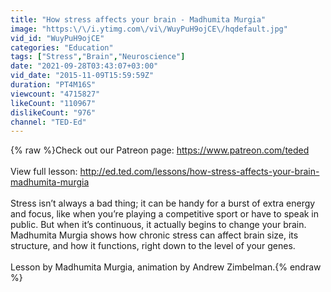```yaml
---
title: "How stress affects your brain - Madhumita Murgia"
image: "https:\/\/i.ytimg.com\/vi\/WuyPuH9ojCE\/hqdefault.jpg"
vid_id: "WuyPuH9ojCE"
categories: "Education"
tags: ["Stress","Brain","Neuroscience"]
date: "2021-09-28T03:43:07+03:00"
vid_date: "2015-11-09T15:59:59Z"
duration: "PT4M16S"
viewcount: "4715827"
likeCount: "110967"
dislikeCount: "976"
channel: "TED-Ed"
---
```

{% raw %}Check out our Patreon page: <a rel="nofollow" target="blank" href="https://www.patreon.com/teded">https://www.patreon.com/teded</a><br /><br />View full lesson: <a rel="nofollow" target="blank" href="http://ed.ted.com/lessons/how-stress-affects-your-brain-madhumita-murgia">http://ed.ted.com/lessons/how-stress-affects-your-brain-madhumita-murgia</a><br /><br />Stress isn’t always a bad thing; it can be handy for a burst of extra energy and focus, like when you’re playing a competitive sport or have to speak in public. But when it’s continuous, it actually begins to change your brain. Madhumita Murgia shows how chronic stress can affect brain size, its structure, and how it functions, right down to the level of your genes. <br /><br />Lesson by Madhumita Murgia, animation by Andrew Zimbelman.{% endraw %}
